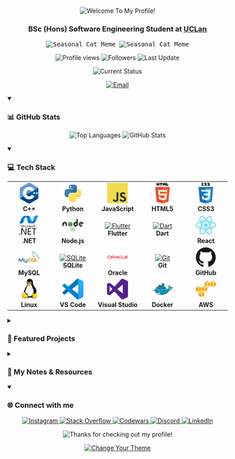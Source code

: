 <!-- Welcome Section -->
<p align="center">
  <picture>
    <source media="(prefers-color-scheme: dark)" srcset="https://readme-typing-svg.demolab.com?font=Consolas&weight=100&size=30&pause=1000&color=56FF5A&center=true&vCenter=true&repeat=false&width=435&lines=Welcome+To+My+Profile!">
    <source media="(prefers-color-scheme: light)" srcset="https://readme-typing-svg.demolab.com?font=Consolas&weight=100&size=30&pause=1000&color=007BFF&center=true&vCenter=true&repeat=false&width=435&lines=Welcome+To+My+Profile!">
    <img src="https://readme-typing-svg.demolab.com?font=Consolas&weight=100&size=30&pause=1000&color=56FF5A&center=true&vCenter=true&repeat=false&width=435&lines=Welcome+To+My+Profile!" alt="Welcome To My Profile!">
  </picture>
</p>

<!-- Education Section -->
<h3 align="center">BSc (Hons) Software Engineering Student at <a href="https://lancashire.ac.uk/" target="_blank">UCLan</a></h3>

<!-- Cat Meme Section -->
<p align="center">
  <kbd>
    <picture>
      <source id="dark-mode-image" media="(prefers-color-scheme: dark)" srcset="https://i.pinimg.com/originals/06/60/ef/0660efe82fa3da42ed56eef013171835.gif" width="250">
      <source id="light-mode-image" media="(prefers-color-scheme: light)" srcset="https://media0.giphy.com/media/scZPhLqaVOM1qG4lT9/giphy.webp" width="250">
      <img src="https://media0.giphy.com/media/scZPhLqaVOM1qG4lT9/giphy.webp" width="250" alt="Seasonal Cat Meme">
      <img src="https://media0.giphy.com/media/scZPhLqaVOM1qG4lT9/giphy.webp" width=250 alt="Seasonal Cat Meme">
    </picture>
  </kbd>
</p>

<!-- Quick Stats Section -->
<p align="center">
  <img src="https://komarev.com/ghpvc/?username=themalevolentone1&label=Profile%20views&color=56FF5A&style=flat" alt="Profile views" />
  <img src="https://img.shields.io/github/followers/themalevolentone1?label=Followers&style=flat&color=56FF5A" alt="Followers" />
  <img src="https://img.shields.io/github/last-commit/themalevolentone1/themalevolentone1?label=Last%20Update&color=56FF5A" alt="Last Update" />
</p>

<!-- Current Status Section -->
<p align="center">
  <img src="https://readme-typing-svg.demolab.com?font=Consolas&weight=500&size=20&pause=1000&color=56FF5A&center=true&vCenter=true&width=500&lines=Currently+learning+Flutter+development;Working+on+personal+projects;BSc+Software+Engineering+Student" alt="Current Status">
</p>

<!-- Contact Info Section -->
<p align="center">
  <a href="mailto:kylerobinson1467@gmail.com">
    <img src="https://img.shields.io/badge/Email-kylerobinson1467%40gmail.com-56FF5A?style=for-the-badge&logo=gmail" alt="Email">
  </a>
</p>

<!-- GitHub Stats Section -->
<details open>
  <summary><h3>📊 GitHub Stats</h3></summary>
  <p align="center">
    <picture>
      <source media="(prefers-color-scheme: dark)" srcset="https://github-readme-stats-git-main-themalevolentone1s-projects.vercel.app/api/top-langs/?username=TheMalevolentOne1&layout=donut&show_icons=true&theme=github_dark&hide_border=true&bg_color=20232a&icon_color=58A6FF&text_color=fff&title_color=58A6FF&count_private=true">
      <source media="(prefers-color-scheme: light)" srcset="https://github-readme-stats-git-main-themalevolentone1s-projects.vercel.app/api/top-langs/?username=TheMalevolentOne1&layout=donut&show_icons=true&theme=github_light&hide_border=true&bg_color=ffffff&icon_color=0366d6&text_color=000000&title_color=0366d6&count_private=true">
      <img src="https://github-readme-stats-git-main-themalevolentone1s-projects.vercel.app/api/top-langs/?username=TheMalevolentOne1&layout=donut&show_icons=true&theme=github_dark&hide_border=true&bg_color=20232a&icon_color=58A6FF&text_color=fff&title_color=58A6FF&count_private=true" alt="Top Languages">
    </picture>
    <picture>
      <source media="(prefers-color-scheme: dark)" srcset="https://github-readme-stats.vercel.app/api?username=TheMalevolentOne1&show_icons=true&theme=github_dark&hide_border=true&bg_color=20232a&icon_color=58A6FF&text_color=fff&title_color=58A6FF&count_private=true">
      <source media="(prefers-color-scheme: light)" srcset="https://github-readme-stats.vercel.app/api?username=TheMalevolentOne1&show_icons=true&theme=github_light&hide_border=true&bg_color=ffffff&icon_color=0366d6&text_color=000000&title_color=0366d6&count_private=true">
      <img src="https://github-readme-stats.vercel.app/api?username=TheMalevolentOne1&show_icons=true&theme=github_dark&hide_border=true&bg_color=20232a&icon_color=58A6FF&text_color=fff&title_color=58A6FF&count_private=true" alt="GitHub Stats">
    </picture>
  </p>
</details>

<!-- Tech Stack Section -->
<details open>
  <summary><h3>💻 Tech Stack</h3></summary>
  <table align="center">
    <tr>
      <td align="center" width="96">
        <a href="https://isocpp.org/" target="_blank">
          <img src="https://raw.githubusercontent.com/devicons/devicon/master/icons/cplusplus/cplusplus-original.svg" width="48" height="48" alt="C++">
        </a>
        <br><b>C++</b>
      </td>
      <td align="center" width="96">
        <a href="https://docs.python.org/3/" target="_blank">
          <img src="https://raw.githubusercontent.com/devicons/devicon/master/icons/python/python-original.svg" width="48" height="48" alt="Python">
        </a>
        <br><b>Python</b>
      </td>
      <td align="center" width="96">
        <a href="https://developer.mozilla.org/en-US/docs/Web/JavaScript" target="_blank">
          <img src="https://raw.githubusercontent.com/devicons/devicon/master/icons/javascript/javascript-original.svg" width="48" height="48" alt="JavaScript">
        </a>
        <br><b>JavaScript</b>
      </td>
      <td align="center" width="96">
        <a href="https://developer.mozilla.org/en-US/docs/Web/HTML" target="_blank">
          <img src="https://raw.githubusercontent.com/devicons/devicon/master/icons/html5/html5-original-wordmark.svg" width="48" height="48" alt="HTML5">
        </a>
        <br><b>HTML5</b>
      </td>
      <td align="center" width="96">
        <a href="https://developer.mozilla.org/en-US/docs/Web/CSS" target="_blank">
          <img src="https://raw.githubusercontent.com/devicons/devicon/master/icons/css3/css3-original-wordmark.svg" width="48" height="48" alt="CSS3">
        </a>
        <br><b>CSS3</b>
      </td>
    </tr>
    <tr>
      <td align="center" width="96">
        <a href="https://dotnet.microsoft.com/learn/dotnet/what-is-dotnet" target="_blank">
          <img src="https://raw.githubusercontent.com/devicons/devicon/master/icons/dot-net/dot-net-original-wordmark.svg" width="48" height="48" alt=".NET">
        </a>
        <br><b>.NET</b>
      </td>
      <td align="center" width="96">
        <a href="https://nodejs.org/en/docs/" target="_blank">
          <img src="https://raw.githubusercontent.com/devicons/devicon/master/icons/nodejs/nodejs-original-wordmark.svg" width="48" height="48" alt="Node.js">
        </a>
        <br><b>Node.js</b>
      </td>
      <td align="center" width="96">
        <a href="https://docs.flutter.dev/" target="_blank">
          <img src="https://www.vectorlogo.zone/logos/flutterio/flutterio-icon.svg" width="48" height="48" alt="Flutter">
        </a>
        <br><b>Flutter</b>
      </td>
      <td align="center" width="96">
        <a href="https://dart.dev/guides" target="_blank">
          <img src="https://www.vectorlogo.zone/logos/dartlang/dartlang-icon.svg" width="48" height="48" alt="Dart">
        </a>
        <br><b>Dart</b>
      </td>
      <td align="center" width="96">
        <a href="https://react.dev/" target="_blank">
          <img src="https://raw.githubusercontent.com/devicons/devicon/master/icons/react/react-original.svg" width="48" height="48" alt="React">
        </a>
        <br><b>React</b>
      </td>
    </tr>
    <tr>
      <td align="center" width="96">
        <a href="https://dev.mysql.com/doc/" target="_blank">
          <img src="https://raw.githubusercontent.com/devicons/devicon/master/icons/mysql/mysql-original-wordmark.svg" width="48" height="48" alt="MySQL">
        </a>
        <br><b>MySQL</b>
      </td>
      <td align="center" width="96">
        <a href="https://www.sqlite.org/docs.html" target="_blank">
          <img src="https://www.vectorlogo.zone/logos/sqlite/sqlite-icon.svg" width="48" height="48" alt="SQLite">
        </a>
        <br><b>SQLite</b>
      </td>
      <td align="center" width="96">
        <a href="https://docs.oracle.com/en/database/" target="_blank">
          <img src="https://raw.githubusercontent.com/devicons/devicon/master/icons/oracle/oracle-original.svg" width="48" height="48" alt="Oracle">
        </a>
        <br><b>Oracle</b>
      </td>
      <td align="center" width="96">
        <a href="https://git-scm.com/doc" target="_blank">
          <img src="https://www.vectorlogo.zone/logos/git-scm/git-scm-icon.svg" width="48" height="48" alt="Git">
        </a>
        <br><b>Git</b>
      </td>
      <td align="center" width="96">
        <a href="https://docs.github.com/en" target="_blank">
          <img src="https://raw.githubusercontent.com/devicons/devicon/master/icons/github/github-original.svg" width="48" height="48" alt="GitHub">
        </a>
        <br><b>GitHub</b>
      </td>
    </tr>
    <tr>
      <td align="center" width="96">
        <a href="https://www.kernel.org/doc/html/latest/" target="_blank">
          <img src="https://raw.githubusercontent.com/devicons/devicon/master/icons/linux/linux-original.svg" width="48" height="48" alt="Linux">
        </a>
        <br><b>Linux</b>
      </td>
      <td align="center" width="96">
        <a href="https://code.visualstudio.com/docs" target="_blank">
          <img src="https://raw.githubusercontent.com/devicons/devicon/master/icons/vscode/vscode-original.svg" width="48" height="48" alt="VS Code">
        </a>
        <br><b>VS Code</b>
      </td>
      <td align="center" width="96">
        <a href="https://visualstudio.microsoft.com/docs/" target="_blank">
          <img src="https://raw.githubusercontent.com/devicons/devicon/master/icons/visualstudio/visualstudio-plain.svg" width="48" height="48" alt="Visual Studio">
        </a>
        <br><b>Visual Studio</b>
      </td>
      <td align="center" width="96">
        <a href="https://www.docker.com/get-started/" target="_blank">
          <img src="https://raw.githubusercontent.com/devicons/devicon/master/icons/docker/docker-original.svg" width="48" height="48" alt="Docker">
        </a>
        <br><b>Docker</b>
      </td>
      <td align="center" width="96">
        <a href="https://aws.amazon.com/documentation/" target="_blank">
          <img src="https://raw.githubusercontent.com/devicons/devicon/master/icons/amazonwebservices/amazonwebservices-original.svg" width="48" height="48" alt="AWS">
        </a>
        <br><b>AWS</b>
      </td>
    </tr>
  </table>
</details>

<!-- Featured Projects Section -->
<details>
  <summary><h3>🚀 Featured Projects</h3></summary>
  <p align="center">
    <a href="https://github.com/TheMalevolentOne1/My-Notes-Collection">
      <img src="https://github-readme-stats.vercel.app/api/pin/?username=TheMalevolentOne1&repo=My-Notes-Collection&theme=github_dark&hide_border=true&bg_color=20232a&icon_color=58A6FF&text_color=fff&title_color=58A6FF" alt="My Notes Collection">
    </a>
  </p>
</details>

<!-- Notes Website Section -->
<details>
  <summary><h3>📝 My Notes & Resources</h3></summary>
  <p align="center">
    Explore my collection of notes on programming, software engineering, and more at <a href="https://themalevolentone1.github.io/My-Notes-Collection">My Notes Collection</a>.
  </p>
  <p align="center">
    <img src="https://via.placeholder.com/400x200.png?text=Notes+Collection+Screenshot" alt="Screenshot of Notes Collection" width="400">
  </p>
  <p align="center">
    <a href="https://themalevolentone1.github.io/My-Notes-Collection">
      <img src="https://img.shields.io/badge/Notes_Collection-View_Online-56FF5A?style=for-the-badge&logo=github" alt="Notes Collection">
    </a>
  </p>
</details>

<!-- Connections Section -->
<details open>
  <summary><h3>🌐 Connect with me</h3></summary>
  <p align="center">
    <a href="https://www.instagram.com/KCR_250904" target="_blank" rel="noopener noreferrer">
      <picture>
        <source media="(prefers-color-scheme: dark)" srcset="https://img.shields.io/badge/Instagram-E4405F?style=for-the-badge&logo=instagram&logoColor=black">
        <source media="(prefers-color-scheme: light)" srcset="https://img.shields.io/badge/Instagram-E4405F?style=for-the-badge&logo=instagram&logoColor=white">
        <img src="https://img.shields.io/badge/Instagram-E4405F?style=for-the-badge&logo=instagram&logoColor=white" alt="Instagram">
      </picture>
    </a>
    <a href="https://stackoverflow.com/users/17998613/the-malevolent-one" target="_blank" rel="noopener noreferrer">
      <picture>
        <source media="(prefers-color-scheme: dark)" srcset="https://img.shields.io/badge/Stack_Overflow-FE7A16?style=for-the-badge&logo=stackoverflow&logoColor=black">
        <source media="(prefers-color-scheme: light)" srcset="https://img.shields.io/badge/Stack_Overflow-FE7A16?style=for-the-badge&logo=stackoverflow&logoColor=white">
        <img src="https://img.shields.io/badge/Stack_Overflow-FE7A16?style=for-the-badge&logo=stackoverflow&logoColor=white" alt="Stack Overflow">
      </picture>
    </a>
    <a href="https://www.codewars.com/users/The%20Malevolent%20One" target="_blank" rel="noopener noreferrer">
      <picture>
        <source media="(prefers-color-scheme: dark)" srcset="https://img.shields.io/badge/Codewars-B1361E?style=for-the-badge&logo=codewars&logoColor=black">
        <source media="(prefers-color-scheme: light)" srcset="https://img.shields.io/badge/Codewars-B1361E?style=for-the-badge&logo=codewars&logoColor=white">
        <img src="https://img.shields.io/badge/Codewars-B1361E?style=for-the-badge&logo=codewars&logoColor=white" alt="Codewars">
      </picture>
    </a>
    <a href="https://discord.com/users/TheMalevolentOne1" target="_blank" rel="noopener noreferrer">
      <picture>
        <source media="(prefers-color-scheme: dark)" srcset="https://img.shields.io/badge/Discord-5865F2?style=for-the-badge&logo=discord&logoColor=black">
        <source media="(prefers-color-scheme: light)" srcset="https://img.shields.io/badge/Discord-5865F2?style=for-the-badge&logo=discord&logoColor=white">
        <img src="https://img.shields.io/badge/Discord-5865F2?style=for-the-badge&logo=discord&logoColor=white" alt="Discord">
      </picture>
    </a>
    <a href="https://www.linkedin.com/in/kyle-robinson-dev/" target="_blank" rel="noopener noreferrer">
      <picture>
        <source media="(prefers-color-scheme: dark)" srcset="https://img.shields.io/badge/LinkedIn-0A66C2?style=for-the-badge&logo=linkedin&logoColor=black">
        <source media="(prefers-color-scheme: light)" srcset="https://img.shields.io/badge/LinkedIn-0A66C2?style=for-the-badge&logo=linkedin&logoColor=white">
        <img src="https://img.shields.io/badge/LinkedIn-0A66C2?style=for-the-badge&logo=linkedin&logoColor=white" alt="LinkedIn">
      </picture>
    </a>
  </p>
</details>

<!-- Closing Note Section -->
<p align="center">
  <picture>
    <source media="(prefers-color-scheme: dark)" srcset="https://readme-typing-svg.demolab.com?font=Consolas&weight=100&size=20&pause=1000&color=56FF5A&center=true&vCenter=true&repeat=false&width=435&lines=Thanks+for+checking+out+my+profile!">
    <source media="(prefers-color-scheme: light)" srcset="https://readme-typing-svg.demolab.com?font=Consolas&weight=100&size=20&pause=1000&color=007BFF&center=true&vCenter=true&repeat=false&width=435&lines=Thanks+for+checking+out+my+profile!">
    <img src="https://readme-typing-svg.demolab.com?font=Consolas&weight=100&size=20&pause=1000&color=56FF5A&center=true&vCenter=true&repeat=false&width=435&lines=Thanks+for+checking+out+my+profile!" alt="Thanks for checking out my profile!">
  </picture>
</p>

<p align="center">
  <a href="https://github.com/settings/appearance" target="_blank" rel="noopener noreferrer">
    <picture>
      <source media="(prefers-color-scheme: dark)" srcset="https://img.shields.io/badge/Change%20Your%20Theme-%230A0A0A?style=for-the-badge&logo=github&logoColor=56FF5A">
      <source media="(prefers-color-scheme: light)" srcset="https://img.shields.io/badge/Change%20Your%20Theme-%230A0A0A?style=for-the-badge&logo=github&logoColor=007BFF">
      <img src="https://img.shields.io/badge/Change%20Your%20Theme-%230A0A0A?style=for-the-badge&logo=github&logoColor=007BFF" alt="Change Your Theme">
    </picture>
  </a>
</p>
